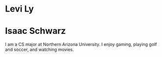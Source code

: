 # Levi Ly
# Isaac Schwarz
I am a CS major at Northern Arizona University.  I enjoy gaming, playing golf and soccer, and watching movies.
